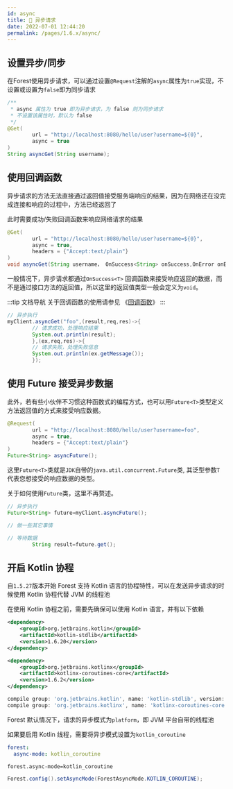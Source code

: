 ```yaml
---
id: async
title: 🍟 异步请求
date: 2022-07-01 12:44:20
permalink: /pages/1.6.x/async/
---
```


## 设置异步/同步

在Forest使用异步请求，可以通过设置`@Request`注解的`async`属性为`true`实现，不设置或设置为`false`即为同步请求

```java
/**
 * async 属性为 true 即为异步请求，为 false 则为同步请求
 * 不设置该属性时，默认为 false
 */
@Get(
        url = "http://localhost:8080/hello/user?username=${0}",
        async = true
)
String asyncGet(String username);
```

## 使用回调函数

异步请求的方法无法直接通过返回值接受服务端响应的结果，因为在网络还在没完成连接和响应的过程中，方法已经返回了

此时需要成功/失败回调函数来响应网络请求的结果

```java
@Get(
        url = "http://localhost:8080/hello/user?username=${0}",
        async = true,
        headers = {"Accept:text/plain"}
)
void asyncGet(String username， OnSuccess<String> onSuccess,OnError onError);
```

一般情况下，异步请求都通过`OnSuccess<T>`
回调函数来接受响应返回的数据，而不是通过接口方法的返回值，所以这里的返回值类型一般会定义为`void`。

:::tip 文档导航
关于回调函数的使用请参见 《[回调函数](/pages/1.6.x/callback/)》
:::

```java
// 异步执行
myClient.asyncGet("foo",(result,req,res)->{
        // 请求成功，处理响应结果
        System.out.println(result);
        },(ex,req,res)->{
        // 请求失败，处理失败信息
        System.out.println(ex.getMessage());
        });
```

## 使用 Future 接受异步数据

此外，若有些小伙伴不习惯这种函数式的编程方式，也可以用`Future<T>`类型定义方法返回值的方式来接受响应数据。

```java
@Request(
        url = "http://localhost:8080/hello/user?username=foo",
        async = true,
        headers = {"Accept:text/plain"}
)
Future<String> asyncFuture();
```

这里`Future<T>`类就是`JDK`自带的`java.util.concurrent.Future`类, 其泛型参数`T`代表您想接受的响应数据的类型。

关于如何使用`Future`类，这里不再赘述。

```java
// 异步执行
Future<String> future=myClient.asyncFuture();

// 做一些其它事情

// 等待数据
        String result=future.get();
```

## 开启 Kotlin 协程

自`1.5.27`版本开始 Forest 支持 Kotlin 语言的协程特性，可以在发送异步请求的时候使用 Kotlin 协程代替 JVM 的线程池

在使用 Kotlin 协程之前，需要先确保可以使用 Kotlin 语言，并有以下依赖

<code-group>
<code-block title="Maven" active>

```xml
<dependency>
    <groupId>org.jetbrains.kotlin</groupId>
    <artifactId>kotlin-stdlib</artifactId>
    <version>1.6.20</version>
</dependency>

<dependency>
    <groupId>org.jetbrains.kotlinx</groupId>
    <artifactId>kotlinx-coroutines-core</artifactId>
    <version>1.6.2</version>
</dependency>
```

</code-block>
<code-block title="Gradle">

```groovy
compile group: 'org.jetbrains.kotlin', name: 'kotlin-stdlib', version: '1.6.20'
compile group: 'org.jetbrains.kotlinx', name: 'kotlinx-coroutines-core', version: '1.6.2'
```

</code-block>
</code-group>

Forest 默认情况下，请求的异步模式为`platform`，即 JVM 平台自带的线程池

如果要启用 Kotlin 线程，需要将异步模式设置为`kotlin_coroutine`

<code-group>
<code-block title="Yaml" active>

```yaml
forest:
  async-mode: kotlin_coroutine
```

</code-block>

<code-block title="Properties">

```properties
forest.async-mode=kotlin_coroutine
```

</code-block>


<code-block title="原生 Java">

```java
Forest.config().setAsyncMode(ForestAsyncMode.KOTLIN_COROUTINE);
```

</code-block>
</code-group>

